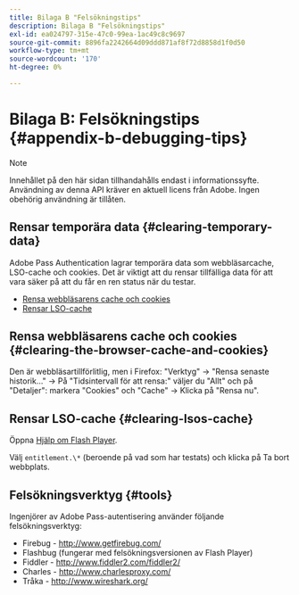 ```yaml
---
title: Bilaga B "Felsökningstips"
description: Bilaga B "Felsökningstips"
exl-id: ea024797-315e-47c0-99ea-1ac49c8c9697
source-git-commit: 8896fa2242664d09ddd871af8f72d8858d1f0d50
workflow-type: tm+mt
source-wordcount: '170'
ht-degree: 0%

---
```


# Bilaga B: Felsökningstips {#appendix-b-debugging-tips}

>[!NOTE]
>
>Innehållet på den här sidan tillhandahålls endast i informationssyfte. Användning av denna API kräver en aktuell licens från Adobe. Ingen obehörig användning är tillåten.


## Rensar temporära data {#clearing-temporary-data}

Adobe Pass Authentication lagrar temporära data som webbläsarcache, LSO-cache och cookies. Det är viktigt att du rensar tillfälliga data för att vara säker på att du får en ren status när du testar.

- [Rensa webbläsarens cache och cookies](#clearing-the-browser-cache-and-cookies)
- [Rensar LSO-cache](#clearing-lsos-cache)


## Rensa webbläsarens cache och cookies {#clearing-the-browser-cache-and-cookies}

Den är webbläsartillförlitlig, men i Firefox: &quot;Verktyg&quot; -\> &quot;Rensa senaste historik...&quot; -\> På &quot;Tidsintervall för att rensa:&quot; väljer du &quot;Allt&quot; och på &quot;Detaljer&quot;: markera &quot;Cookies&quot; och &quot;Cache&quot; -\> Klicka på &quot;Rensa nu&quot;.


## Rensar LSO-cache {#clearing-lsos-cache}

Öppna [Hjälp om Flash Player](http://www.macromedia.com/support/documentation/en/flashplayer/help/settings_manager07.html).

Välj ```entitlement.\*``` (beroende på vad som har testats) och klicka på Ta bort webbplats.


## Felsökningsverktyg {#tools}

Ingenjörer av Adobe Pass-autentisering använder följande felsökningsverktyg:

- Firebug - <http://www.getfirebug.com/>
- Flashbug (fungerar med felsökningsversionen av Flash Player)
- Fiddler - <http://www.fiddler2.com/fiddler2/>
- Charles - <http://www.charlesproxy.com/>
- Tråka - <http://www.wireshark.org/>


<!--
## Related Information

- [Programmer Integration Guide](/help/authentication/programmer-integration-guide-overview.md)

- [Using Charles Proxy (Tech Note)](https://tve.zendesk.com/hc/en-us/articles/204962849-Using-Charles-Proxy)
-->
